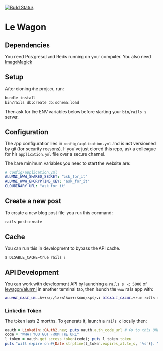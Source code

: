 [![Build Status](https://travis-ci.org/lewagon/www.svg)](https://travis-ci.org/lewagon/www)

# Le Wagon

## Dependencies

You need Postgresql and Redis running on your computer. You also need [ImageMagick](http://brewformulas.org/Imagemagick)

## Setup

After cloning the project, run:

```bash
bundle install
bin/rails db:create db:schema:load
```

Then ask for the ENV variables below before starting your `bin/rails s` server.

## Configuration

The app configuration lies in `config/application.yml` and is **not**
versionned by git (for security reasons). If you've just cloned this
repo, ask a colleague for his `application.yml` file over a secure channel.

The bare minimum variables you need to start the website are:

```yml
# config/application.yml
ALUMNI_WWW_SHARED_SECRET: "ask_for_it"
ALUMNI_WWW_ENCRYPTING_KEY: "ask_for_it"
CLOUDINARY_URL: "ask_for_it"
```

## Create a new post

To create a new blog post file, you run this command:

```bash
rails post:create
```

## Cache

You can run this in development to bypass the API cache.

```
$ DISABLE_CACHE=true rails s
```

## API Development

You can work with development API by launching a `rails s -p 5000` of [lewagon/alumni](https://github.com/lewagon/alumni) in another terminal tab, then launch the `www` rails app with:

```bash
ALUMNI_BASE_URL=http://localhost:5000/api/v1 DISABLE_CACHE=true rails s
```

### Linkedin Token

The token lasts 2 months. To generate it, launch a `rails c` locally then:

```ruby
oauth = LinkedIn::OAuth2.new; puts oauth.auth_code_url # Go to this URL
code = "WHAT YOU GOT FROM THE URL"
l_token = oauth.get_access_token(code); puts l_token.token
puts "will expire on #{Date.strptime(l_token.expires_at.to_s, '%s')}. You may want to add this date to the calendar"
```
